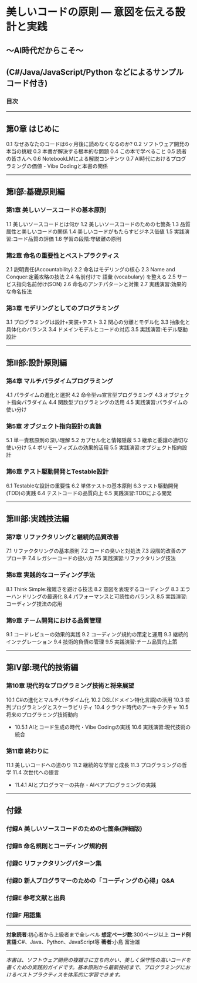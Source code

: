 # 美しいコードの原則 — 意図を伝える設計と実践
## ～AI時代だからこそ～
## (C#/Java/JavaScript/Python などによるサンプル コード付き)

### 目次

---

## 第0章 はじめに
0.1 なぜあなたのコードは6ヶ月後に読めなくなるのか? 
0.2 ソフトウェア開発の本当の挑戦 
0.3 本書が解決する根本的な問題 
0.4 この本で学べること 
0.5 読者の皆さんへ 
0.6 NotebookLMによる解説コンテンツ 
0.7 AI時代におけるプログラミングの価値 - Vibe Codingと本書の関係 

---

## 第I部:基礎原則編

### 第1章 美しいソースコードの基本原則
1.1 美しいソースコードとは何か 
1.2 美しいソースコードのための七箇条 
1.3 品質属性と美しいコードの関係 
1.4 美しいコードがもたらすビジネス価値 
1.5 実践演習:コード品質の評価 
1.6 学習の段階:守破離の原則 

### 第2章 命名の重要性とベストプラクティス
2.1 説明責任(Accountability)
2.2 命名はモデリングの核心 
2.3 Name and Conquer:定義攻略の技法 
2.4 名前付けで 語彙 (vocabulary) を整える 
2.5 サービス指向名前付け(SON)
2.6 命名のアンチパターンと対策 
2.7 実践演習:効果的な命名技法 

### 第3章 モデリングとしてのプログラミング
3.1 プログラミングは設計+実装+テスト 
3.2 関心の分離とモデル化 
3.3 抽象化と具体化のバランス 
3.4 ドメインモデルとコードの対応 
3.5 実践演習:モデル駆動設計 

---

## 第II部:設計原則編

### 第4章 マルチパラダイムプログラミング
4.1 パラダイムの進化と選択 
4.2 命令型vs宣言型プログラミング 
4.3 オブジェクト指向パラダイム 
4.4 関数型プログラミングの活用 
4.5 実践演習:パラダイムの使い分け 

### 第5章 オブジェクト指向設計の真髄
5.1 単一責務原則の深い理解 
5.2 カプセル化と情報隠蔽 
5.3 継承と委譲の適切な使い分け 
5.4 ポリモーフィズムの効果的活用 
5.5 実践演習:オブジェクト指向設計 

### 第6章 テスト駆動開発とTestable設計
6.1 Testableな設計の重要性 
6.2 単体テストの基本原則 
6.3 テスト駆動開発(TDD)の実践 
6.4 テストコードの品質向上 
6.5 実践演習:TDDによる開発 

---

## 第III部:実践技法編

### 第7章 リファクタリングと継続的品質改善
7.1 リファクタリングの基本原則 
7.2 コードの臭いと対処法 
7.3 段階的改善のアプローチ 
7.4 レガシーコードの扱い方 
7.5 実践演習:リファクタリング技法 

### 第8章 実践的なコーディング手法
8.1 Think Simple:複雑さを避ける技法 
8.2 意図を表現するコーディング 
8.3 エラーハンドリングの最適化 
8.4 パフォーマンスと可読性のバランス 
8.5 実践演習:コーディング技法の応用 

### 第9章 チーム開発における品質管理
9.1 コードレビューの効果的実践 
9.2 コーディング規約の策定と運用 
9.3 継続的インテグレーション 
9.4 技術的負債の管理 
9.5 実践演習:チーム品質向上策 

---

## 第IV部:現代的技術編

### 第10章 現代的なプログラミング技術と将来展望
10.1 C#の進化とマルチパラダイム化 
10.2 DSL(ドメイン特化言語)の活用 
10.3 並列プログラミングとスケーラビリティ 
10.4 クラウド時代のアーキテクチャ 
10.5 将来のプログラミング技術動向 
  - 10.5.1 AIとコード生成の時代・Vibe Codingの実践 
10.6 実践演習:現代技術の統合 

### 第11章 終わりに
11.1 美しいコードへの道のり 
11.2 継続的な学習と成長 
11.3 プログラミングの哲学 
11.4 次世代への提言 
  - 11.4.1 AIとプログラマーの共存・AIペアプログラミングの実践 

---

## 付録

### 付録A 美しいソースコードのための七箇条(詳細版)
### 付録B 命名規則とコーディング規約例
### 付録C リファクタリングパターン集
### 付録D 新人プログラマーのための「コーディングの心得」Q&A
### 付録E 参考文献と出典
### 付録F 用語集

---

**対象読者**:初心者から上級者まで全レベル 
**想定ページ数**:300ページ以上 
**コード例言語**:C#、Java、Python、JavaScript等 
**著者**:小島 富治雄

---

*本書は、ソフトウェア開発の複雑さに立ち向かい、美しく保守性の高いコードを書くための実践的ガイドです。基本原則から最新技術まで、プログラミングにおけるベストプラクティスを体系的に学習できます。*